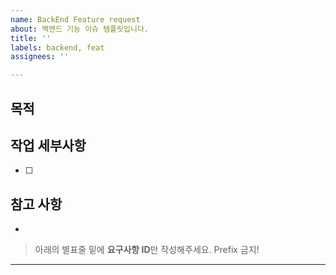 ```yaml
---
name: BackEnd Feature request
about: 백엔드 기능 이슈 템플릿입니다.
title: ''
labels: backend, feat
assignees: ''

---
```


## 목적
> 

## 작업 세부사항
- [ ] 

## 참고 사항
-

> 아래의 별표줄 밑에  **요구사항 ID**만 작성해주세요. Prefix 금지!

********************
